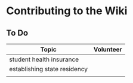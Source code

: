 # Contributing to the Wiki

## To Do

| Topic                        | Volunteer |
| ---------------------------- | --------- |
| student health insurance     |           |
| establishing state residency |           |
|                              |           |

